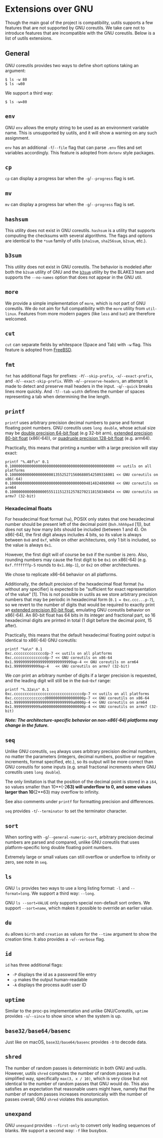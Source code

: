 <!-- spell-checker:ignore hhhhp armv7 cccccccccccccccccccccccccccccccdp ccccccccccccccd ccccccccccccccdp fffffffp -->

# Extensions over GNU

Though the main goal of the project is compatibility, uutils supports a few
features that are not supported by GNU coreutils. We take care not to introduce
features that are incompatible with the GNU coreutils. Below is a list of uutils
extensions.

## General

GNU coreutils provides two ways to define short options taking an argument:

```
$ ls -w 80
$ ls -w80
```

We support a third way:

```
$ ls -w=80
```

## `env`

GNU `env` allows the empty string to be used as an environment variable name.
This is unsupported by uutils, and it will show a warning on any such
assignment.

 `env` has an additional `-f`/`--file` flag that can
parse `.env` files and set variables accordingly. This feature is adopted from `dotenv` style
packages.

## `cp`

`cp` can display a progress bar when the `-g`/`--progress` flag is set.

## `mv`

`mv` can display a progress bar when the `-g`/`--progress` flag is set.

## `hashsum`

This utility does not exist in GNU coreutils. `hashsum` is a utility that
supports computing the checksums with several algorithms. The flags and options
are identical to the `*sum` family of utils (`sha1sum`, `sha256sum`, `b2sum`,
etc.).

## `b3sum`

This utility does not exist in GNU coreutils. The behavior is modeled after both
the `b2sum` utility of GNU and the
[`b3sum`](https://github.com/BLAKE3-team/BLAKE3) utility by the BLAKE3 team and
supports the `--no-names` option that does not appear in the GNU util.

## `more`

We provide a simple implementation of `more`, which is not part of GNU
coreutils. We do not aim for full compatibility with the `more` utility from
`util-linux`. Features from more modern pagers (like `less` and `bat`) are
therefore welcomed.

## `cut`

`cut` can separate fields by whitespace (Space and Tab) with `-w` flag. This
feature is adopted from [FreeBSD](https://www.freebsd.org/cgi/man.cgi?cut).

## `fmt`

`fmt` has additional flags for prefixes: `-P`/`--skip-prefix`, `-x`/`--exact-prefix`, and
`-X`/`--exact-skip-prefix`. With `-m`/`--preserve-headers`, an attempt is made to detect and preserve
mail headers in the input. `-q`/`--quick` breaks lines more quickly. And `-T`/`--tab-width` defines the
number of spaces representing a tab when determining the line length.

## `printf`

`printf` uses arbitrary precision decimal numbers to parse and format floating point
numbers. GNU coreutils uses `long double`, whose actual size may be [double precision
64-bit float](https://en.wikipedia.org/wiki/Double-precision_floating-point_format)
(e.g 32-bit arm), [extended precision 80-bit float](https://en.wikipedia.org/wiki/Extended_precision)
(x86(-64)), or
[quadruple precision 128-bit float](https://en.wikipedia.org/wiki/Quadruple-precision_floating-point_format) (e.g. arm64).

Practically, this means that printing a number with a large precision will stay exact:
```
printf "%.48f\n" 0.1
0.100000000000000000000000000000000000000000000000 << uutils on all platforms
0.100000000000000000001355252715606880542509316001 << GNU coreutils on x86(-64)
0.100000000000000000000000000000000004814824860968 << GNU coreutils on arm64
0.100000000000000005551115123125782702118158340454 << GNU coreutils on armv7 (32-bit)
```

### Hexadecimal floats

For hexadecimal float format (`%a`), POSIX only states that one hexadecimal number
should be present left of the decimal point (`0xh.hhhhp±d` [1]), but does not say how
many _bits_ should be included (between 1 and 4). On x86(-64), the first digit always
includes 4 bits, so its value is always between `0x8` and `0xf`, while on other
architectures, only 1 bit is included, so the value is always `0x1`.

However, the first digit will of course be `0x0` if the number is zero. Also,
rounding numbers may cause the first digit to be `0x1` on x86(-64) (e.g.
`0xf.fffffffp-5` rounds to `0x1.00p-1`), or `0x2` on other architectures.

We chose to replicate x86-64 behavior on all platforms.

Additionally, the default precision of the hexadecimal float format (`%a` without
any specifier) is expected to be "sufficient for exact representation of the value" [1].
This is not possible in uutils as we store arbitrary precision numbers that may be
periodic in hexadecimal form (`0.1 = 0xc.ccc...p-7`), so we revert
to the number of digits that would be required to exactly print an
[extended precision 80-bit float](https://en.wikipedia.org/wiki/Extended_precision),
emulating GNU coreutils behavior on x86(-64). An 80-bit float has 64 bits in its
integer and fractional part, so 16 hexadecimal digits are printed in total (1 digit
before the decimal point, 15 after).

Practically, this means that the default hexadecimal floating point output is
identical to x86(-64) GNU coreutils:
```
printf "%a\n" 0.1
0xc.ccccccccccccccdp-7 << uutils on all platforms
0xc.ccccccccccccccdp-7 << GNU coreutils on x86-64
0x1.999999999999999999999999999ap-4 << GNU coreutils on arm64
0x1.999999999999ap-4   << GNU coreutils on armv7 (32-bit)
```

We _can_ print an arbitrary number of digits if a larger precision is requested,
and the leading digit will still be in the `0x8`-`0xf` range:
```
printf "%.32a\n" 0.1
0xc.cccccccccccccccccccccccccccccccdp-7 << uutils on all platforms
0xc.ccccccccccccccd00000000000000000p-7 << GNU coreutils on x86-64
0x1.999999999999999999999999999a0000p-4 << GNU coreutils on arm64
0x1.999999999999a0000000000000000000p-4 << GNU coreutils on armv7 (32-bit)
```

***Note: The architecture-specific behavior on non-x86(-64) platforms may change in
the future.***

## `seq`

Unlike GNU coreutils, `seq` always uses arbitrary precision decimal numbers, no
matter the parameters (integers, decimal numbers, positive or negative increments,
format specified, etc.), so its output will be more correct than GNU coreutils for
some inputs (e.g. small fractional increments where GNU coreutils uses `long double`).

The only limitation is that the position of the decimal point is stored in a `i64`,
so values smaller than 10**(-2**63) will underflow to 0, and some values larger
than 10**(2**63) may overflow to infinity.

See also comments under `printf` for formatting precision and differences.

`seq` provides `-t`/`--terminator` to set the terminator character.

## `sort`

When sorting with `-g`/`--general-numeric-sort`, arbitrary precision decimal numbers
are parsed and compared, unlike GNU coreutils that uses platform-specific long
double floating point numbers.

Extremely large or small values can still overflow or underflow to infinity or zero,
see note in `seq`.

## `ls`

GNU `ls` provides two ways to use a long listing format: `-l` and `--format=long`. We support a
third way: `--long`.

GNU `ls --sort=VALUE` only supports special non-default sort orders.
We support `--sort=name`, which makes it possible to override an earlier value.

## `du`

`du` allows `birth` and `creation` as values for the `--time` argument to show the creation time. It
also provides a `-v`/`--verbose` flag.

## `id`

`id` has three additional flags:
* `-P` displays the id as a password file entry
* `-p` makes the output human-readable
* `-A` displays the process audit user ID

## `uptime`

Similar to the proc-ps implementation and unlike GNU/Coreutils, `uptime` provides `-s`/`--since` to show since when the system is up.

## `base32/base64/basenc`

Just like on macOS, `base32/base64/basenc` provides `-D` to decode data.

## `shred`

The number of random passes is deterministic in both GNU and uutils. However, uutils `shred` computes the number of random passes in a simplified way, specifically `max(3, x / 10)`, which is very close but not identical to the number of random passes that GNU would do. This also satisfies an expectation that reasonable users might have, namely that the number of random passes increases monotonically with the number of passes overall; GNU `shred` violates this assumption.

## `unexpand`

GNU `unexpand` provides `--first-only` to convert only leading sequences of blanks. We support a
second way: `-f` like busybox.
